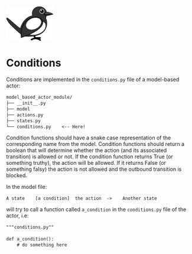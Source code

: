 <img src="../../media/images/magpie.svg" width="128px" />

<br />

# Conditions

Conditions are implemented in the `conditions.py` file of a model-based actor:

    model_based_actor_module/
    ├── __init__.py
    ├── model
    ├── actions.py
    ├── states.py
    └── conditions.py    <-- Here!

Condition functions should have a snake case representation of the corresponding name from the model. Condition functions should return a boolean that will determine whether the action (and its associated transition) is allowed or not. If the condition function returns True (or something truthy), the action will be allowed. If it returns False (or something falsy) the action is not allowed and the outbound transition is blocked.

In the model file:

    A state    [a condition]  the action  ->    Another state

will try to call a function called `a_condition` in the `conditions.py` file of the actor, i.e:

    """conditions.py""

    def a_condition():
        # do something here
